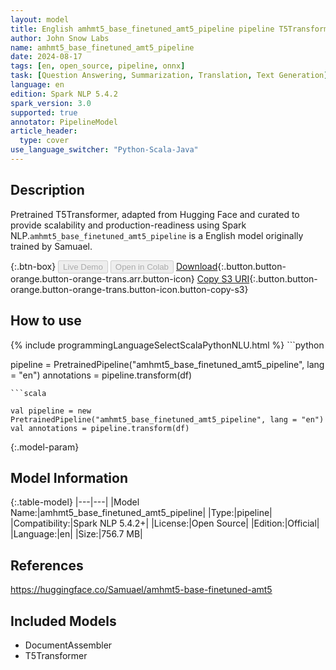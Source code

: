```yaml
---
layout: model
title: English amhmt5_base_finetuned_amt5_pipeline pipeline T5Transformer from Samuael
author: John Snow Labs
name: amhmt5_base_finetuned_amt5_pipeline
date: 2024-08-17
tags: [en, open_source, pipeline, onnx]
task: [Question Answering, Summarization, Translation, Text Generation]
language: en
edition: Spark NLP 5.4.2
spark_version: 3.0
supported: true
annotator: PipelineModel
article_header:
  type: cover
use_language_switcher: "Python-Scala-Java"
---
```


## Description

Pretrained T5Transformer, adapted from Hugging Face and curated to provide scalability and production-readiness using Spark NLP.`amhmt5_base_finetuned_amt5_pipeline` is a English model originally trained by Samuael.

{:.btn-box}
<button class="button button-orange" disabled>Live Demo</button>
<button class="button button-orange" disabled>Open in Colab</button>
[Download](https://s3.amazonaws.com/auxdata.johnsnowlabs.com/public/models/amhmt5_base_finetuned_amt5_pipeline_en_5.4.2_3.0_1723904779124.zip){:.button.button-orange.button-orange-trans.arr.button-icon}
[Copy S3 URI](s3://auxdata.johnsnowlabs.com/public/models/amhmt5_base_finetuned_amt5_pipeline_en_5.4.2_3.0_1723904779124.zip){:.button.button-orange.button-orange-trans.button-icon.button-copy-s3}

## How to use



<div class="tabs-box" markdown="1">
{% include programmingLanguageSelectScalaPythonNLU.html %}
```python

pipeline = PretrainedPipeline("amhmt5_base_finetuned_amt5_pipeline", lang = "en")
annotations =  pipeline.transform(df)   

```
```scala

val pipeline = new PretrainedPipeline("amhmt5_base_finetuned_amt5_pipeline", lang = "en")
val annotations = pipeline.transform(df)

```
</div>

{:.model-param}
## Model Information

{:.table-model}
|---|---|
|Model Name:|amhmt5_base_finetuned_amt5_pipeline|
|Type:|pipeline|
|Compatibility:|Spark NLP 5.4.2+|
|License:|Open Source|
|Edition:|Official|
|Language:|en|
|Size:|756.7 MB|

## References

https://huggingface.co/Samuael/amhmt5-base-finetuned-amt5

## Included Models

- DocumentAssembler
- T5Transformer